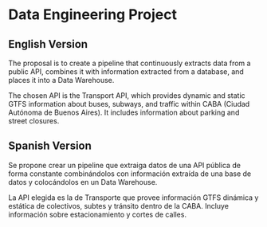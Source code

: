 # Data Engineering Project

## English Version

The proposal is to create a pipeline that continuously extracts data from a public API, combines it with information extracted from a database, and places it into a Data Warehouse.

The chosen API is the Transport API, which provides dynamic and static GTFS information about buses, subways, and traffic within CABA (Ciudad Autónoma de Buenos Aires). It includes information about parking and street closures.

## Spanish Version

Se propone crear un pipeline que extraiga datos de una API pública de forma constante combinándolos con información extraída de una base de datos y colocándolos en un Data Warehouse.

La API elegida es la de Transporte que provee información GTFS dinámica y estática de colectivos, subtes y tránsito dentro de la CABA. Incluye información sobre estacionamiento y cortes de calles.